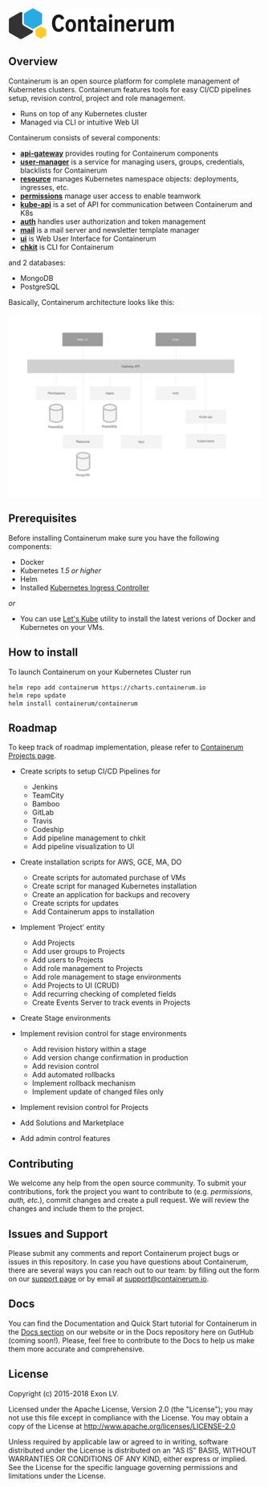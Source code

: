 ![Containerum logo](logo.svg)

## Overview

Containerum is an open source platform for complete management of Kubernetes clusters. Containerum features tools for easy CI/CD pipelines setup, revision control, project and role management. 

- Runs on top of any Kubernetes cluster
- Managed via CLI or intuitive Web UI

Containerum consists of several components:

* [**api-gateway**](https://github.com/containerum/gateway) provides routing for Containerum components
* [**user-manager**](https://github.com/containerum/user-manager) is a service for managing users, groups, credentials, blacklists for Containerum
* [**resource**](https://github.com/containerum/resource) manages Kubernetes namespace objects: deployments, ingresses, etc.
* [**permissions**](https://github.com/containerum/permissions) manage user access to enable teamwork
* [**kube-api**](https://github.com/containerum/kube-api) is a set of API for communication between Containerum and K8s
* [**auth**](https://github.com/containerum/auth) handles user authorization and token management
* [**mail**](https://github.com/containerum/mail) is a mail server and newsletter template manager
* [**ui**](https://github.com/containerum/ui) is Web User Interface for Containerum
* [**chkit**](https://github.com/containerum/chkit) is CLI for Containerum

and 2 databases:
* MongoDB
* PostgreSQL

Basically, Containerum architecture looks like this:

![Containerum_components](components.svg)


## Prerequisites
Before installing Containerum make sure you have the following components:

* Docker
* Kubernetes *1.5 or higher*
* Helm
* Installed [Kubernetes Ingress Controller](https://github.com/nginxinc/kubernetes-ingress/blob/master/docs/installation.md)

*or*

* You can use [Let's Kube](https://github.com/containerum/letskube) utility to install the latest verions of Docker and Kubernetes on your VMs.

## How to install
To launch Containerum on your Kubernetes Cluster run 

```
helm repo add containerum https://charts.containerum.io
helm repo update
helm install containerum/containerum
```

## Roadmap
To keep track of roadmap implementation, please refer to [Containerum Projects page](https://github.com/containerum/containerum/projects).

- Create scripts to setup CI/CD Pipelines for
	- Jenkins
	- TeamCity
	- Bamboo
	- GitLab
	- Travis
	- Codeship
	- Add pipeline management to chkit
 	- Add pipeline visualization to UI

- Create installation scripts for AWS, GCE, MA, DO
	- Create scripts for automated purchase of VMs
	- Create script for managed Kubernetes installation
	- Create an application for backups and recovery
	- Create scripts for updates
	- Add Containerum apps to installation

- Implement ‘Project’ entity
	- Add Projects
	- Add user groups to Projects
	- Add users to Projects
	- Add role management to Projects
	- Add role management to stage environments
	- Add Projects to UI (CRUD)
	- Add recurring checking of completed fields
	- Create Events Server to track events in Projects

- Create Stage environments

- Implement revision control for stage environments
	- Add revision history within a stage
	- Add version change confirmation in production
	- Add revision control
	- Add automated rollbacks
	- Implement rollback mechanism
	- Implement update of changed files only

- Implement revision control for Projects

- Add Solutions and Marketplace

- Add admin control features

## Contributing
We welcome any help from the open source community. To submit your contributions, fork the project you want to contribute to (e.g. *permissions, auth, etc.*), commit changes and create a pull request. We will review the changes and include them to the project.

## Issues and Support
Please submit any comments and report Containerum project bugs or issues in this repository.
In case you have questions about Containerum, there are several ways you can reach out to our team: by filling out the form on our [support page](https://containerum.com/support/) or by email at support@containerum.io.

## Docs
You can find the Documentation and Quick Start tutorial for Containerum in the [Docs section](https://docs.containerum.com/docs/about/) on our website or in the Docs repository here on GutHub (coming soon!). Please, feel free to contribute to the Docs to help us make them more accurate and comprehensive.

## License
Copyright (c) 2015-2018 Exon LV.

Licensed under the Apache License, Version 2.0 (the "License"); you may not use this file except in compliance with the License. You may obtain a copy of the License at http://www.apache.org/licenses/LICENSE-2.0

Unless required by applicable law or agreed to in writing, software distributed under the License is distributed on an "AS IS" BASIS, WITHOUT WARRANTIES OR CONDITIONS OF ANY KIND, either express or implied. See the License for the specific language governing permissions and limitations under the License.
